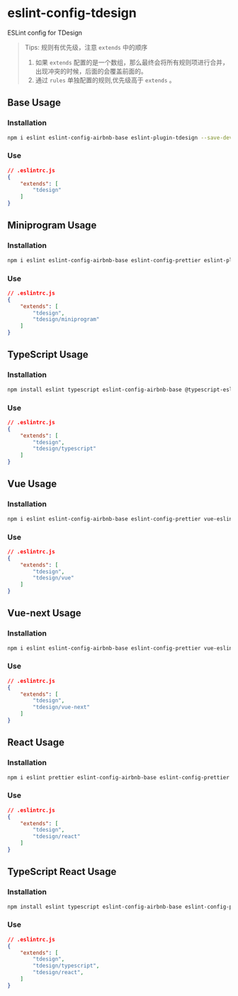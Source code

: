 # eslint-config-tdesign
ESLint config for TDesign

>Tips: 规则有优先级，注意 `extends` 中的顺序
>1. 如果 `extends` 配置的是一个数组，那么最终会将所有规则项进行合并，出现冲突的时候，后面的会覆盖前面的。
>2. 通过 `rules` 单独配置的规则,优先级高于 `extends` 。


## Base Usage
### Installation
```sh
npm i eslint eslint-config-airbnb-base eslint-plugin-tdesign --save-dev
```
### Use
```json
// .eslintrc.js
{
	"extends": [
		"tdesign"
	]
}
```

## Miniprogram Usage
### Installation
```sh
npm i eslint eslint-config-airbnb-base eslint-config-prettier eslint-plugin-import eslint-plugin-tdesign --save-dev
```
### Use
```json
// .eslintrc.js
{
	"extends": [
		"tdesign",
		"tdesign/miniprogram"
	]
}
```

## TypeScript Usage
### Installation
```sh
npm install eslint typescript eslint-config-airbnb-base @typescript-eslint/parser @typescript-eslint/eslint-plugin eslint-plugin-tdesign --save-dev
```
### Use
```json
// .eslintrc.js
{
	"extends": [
		"tdesign",
		"tdesign/typescript"
	]
}
```

## Vue Usage
### Installation
```sh
npm i eslint eslint-config-airbnb-base eslint-config-prettier vue-eslint-parser eslint-plugin-vue @vue/eslint-config-typescript eslint-plugin-tdesign --save-dev
```
### Use
```json
// .eslintrc.js
{
	"extends": [
		"tdesign",
		"tdesign/vue"
	]
}
```
## Vue-next Usage
### Installation
```sh
npm i eslint eslint-config-airbnb-base eslint-config-prettier vue-eslint-parser eslint-plugin-vue  eslint-plugin-tdesign --save-dev
```
### Use
```json
// .eslintrc.js
{
	"extends": [
		"tdesign",
		"tdesign/vue-next"
	]
}
```

## React Usage
### Installation
```sh
npm i eslint prettier eslint-config-airbnb-base eslint-config-prettier eslint-plugin-react eslint-plugin-react-hooks eslint-plugin-lodash eslint-plugin-tdesign --save-dev
```
### Use
```json
// .eslintrc.js
{
	"extends": [
		"tdesign",
		"tdesign/react"
	]
}
```

## TypeScript React Usage
### Installation
```sh
npm install eslint typescript eslint-config-airbnb-base eslint-config-prettier  @typescript-eslint/parser @typescript-eslint/eslint-plugin eslint-plugin-react eslint-plugin-tdesign --save-dev
```
### Use
```json
// .eslintrc.js
{
	"extends": [
		"tdesign",
		"tdesign/typescript",
		"tdesign/react",
	]
}
```
